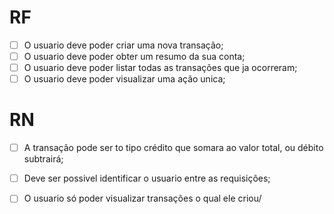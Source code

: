 # RF

- [ ] O usuario deve poder criar uma nova transação;
- [ ] O usuario deve poder obter um resumo da sua conta;
- [ ] O usuario deve poder listar todas as transações que ja ocorreram;
- [ ] O usuario deve poder visualizar uma ação unica;

# RN

- [ ] A transação pode ser to tipo crédito que somara ao valor total, ou débito subtrairá;
- [ ] Deve ser possivel identificar o usuario entre as requisições;
- [ ] O usuario só poder visualizar transações o qual ele criou/

